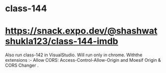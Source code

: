 # class-144
# https://snack.expo.dev/@shashwatshukla123/class-144-imdb
Also run class-142 in VisualStudio.
Will run only in chrome.
Withthe extensions :- Allow CORS: Access-Control-Allow-Origin  and  Moesif Origin & CORS Changer .
